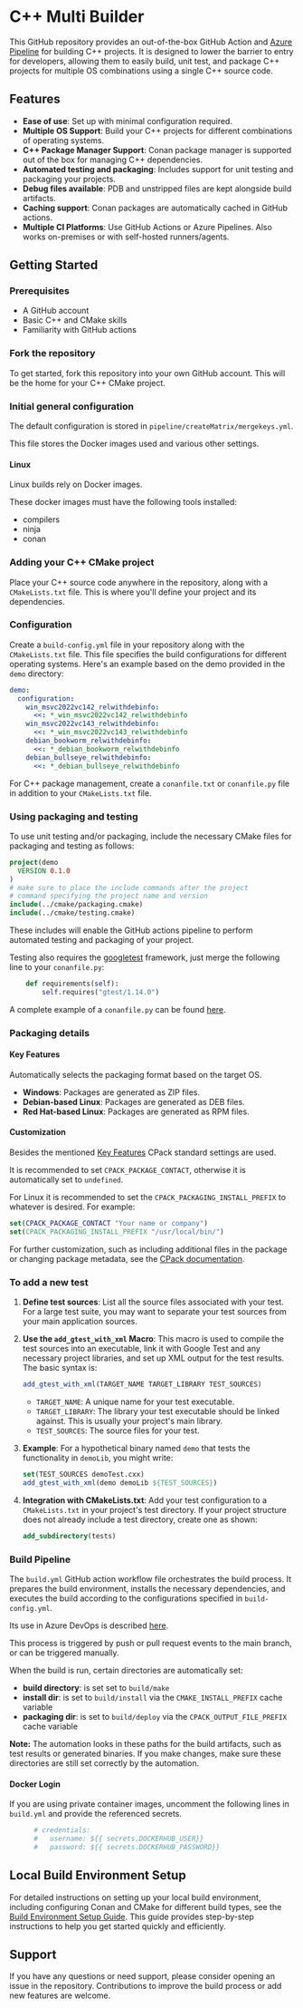 # C++ Multi Builder

This GitHub repository provides an out-of-the-box GitHub Action and [Azure Pipeline](.docs/AZURE.md) for building C++ projects.
It is designed to lower the barrier to entry for developers, allowing them to easily build, unit test, and package C++ projects for multiple OS combinations using a single C++ source code.

## Features

- **Ease of use**: Set up with minimal configuration required.
- **Multiple OS Support**: Build your C++ projects for different combinations of operating systems.
- **C++ Package Manager Support**: Conan package manager is supported out of the box for managing C++ dependencies.
- **Automated testing and packaging**: Includes support for unit testing and packaging your projects.
- **Debug files available**: PDB and unstripped files are kept alongside build artifacts.
- **Caching support**: Conan packages are automatically cached in GitHub actions.
- **Multiple CI Platforms**: Use GitHub Actions or Azure Pipelines. Also works on-premises or with self-hosted runners/agents.

## Getting Started

### Prerequisites

- A GitHub account
- Basic C++ and CMake skills
- Familiarity with GitHub actions

### Fork the repository

To get started, fork this repository into your own GitHub account. This will be the home for your C++ CMake project.

### Initial general configuration

The default configuration is stored in `pipeline/createMatrix/mergekeys.yml`.

This file stores the Docker images used and various other settings.

#### Linux

Linux builds rely on Docker images.

These docker images must have the following tools installed:
- compilers
- ninja
- conan

### Adding your C++ CMake project

Place your C++ source code anywhere in the repository, along with a `CMakeLists.txt` file.
This is where you'll define your project and its dependencies.

### Configuration

Create a `build-config.yml` file in your repository along with the `CMakeLists.txt` file.
This file specifies the build configurations for different operating systems.
Here's an example based on the demo provided in the `demo` directory:

```yaml
demo:
  configuration:
    win_msvc2022vc142_relwithdebinfo:
      <<: *_win_msvc2022vc142_relwithdebinfo
    win_msvc2022vc143_relwithdebinfo:
      <<: *_win_msvc2022vc143_relwithdebinfo
    debian_bookworm_relwithdebinfo:
      <<: *_debian_bookworm_relwithdebinfo
    debian_bullseye_relwithdebinfo:
      <<: *_debian_bullseye_relwithdebinfo
```

For C++ package management, create a `conanfile.txt` or `conanfile.py` file in addition to your `CMakeLists.txt` file.

### Using packaging and testing

To use unit testing and/or packaging, include the necessary CMake files for packaging and testing as follows:
```cmake
project(demo
  VERSION 0.1.0
)
# make sure to place the include commands after the project
# command specifying the project name and version
include(../cmake/packaging.cmake)
include(../cmake/testing.cmake)
```

These includes will enable the GitHub actions pipeline to perform automated testing and packaging of your project.

Testing also requires the [googletest](https://github.com/google/googletest) framework, just merge the following line to your `conanfile.py`:
```python
    def requirements(self):
        self.requires("gtest/1.14.0")
```

A complete example of a `conanfile.py` can be found [here](BUILD.md#conan).

### Packaging details

#### Key Features

Automatically selects the packaging format based on the target OS.
- **Windows**: Packages are generated as ZIP files.
- **Debian-based Linux**: Packages are generated as DEB files.
- **Red Hat-based Linux**: Packages are generated as RPM files.

#### Customization

Besides the mentioned [Key Features](#key-features) CPack standard settings are used.

It is recommended to set `CPACK_PACKAGE_CONTACT`, otherwise it is automatically set to `undefined`.

For Linux it is recommended to set the `CPACK_PACKAGING_INSTALL_PREFIX` to whatever is desired. For example:
```cmake
set(CPACK_PACKAGE_CONTACT "Your name or company")
set(CPACK_PACKAGING_INSTALL_PREFIX "/usr/local/bin/")
```

For further customization, such as including additional files in the package or changing package metadata, see the [CPack documentation](https://cmake.org/cmake/help/latest/module/CPack.html).

### To add a new test

1. **Define test sources**:
List all the source files associated with your test.
For a large test suite, you may want to separate your test sources from your main application sources.

2. **Use the `add_gtest_with_xml` Macro**:
This macro is used to compile the test sources into an executable, link it with Google Test and any necessary project libraries, and set up XML output for the test results.
The basic syntax is:

   ```cmake
   add_gtest_with_xml(TARGET_NAME TARGET_LIBRARY TEST_SOURCES)
   ```

   - `TARGET_NAME`: A unique name for your test executable.
   - `TARGET_LIBRARY`: The library your test executable should be linked against. This is usually your project's main library.
   - `TEST_SOURCES`: The source files for your test.

3. **Example**:
For a hypothetical binary named `demo` that tests the functionality in `demoLib`, you might write:

   ```cmake
   set(TEST_SOURCES demoTest.cxx)
   add_gtest_with_xml(demo demoLib ${TEST_SOURCES})
   ```

4. **Integration with CMakeLists.txt**:
Add your test configuration to a `CMakeLists.txt` in your project's test directory.
If your project structure does not already include a test directory, create one as shown:

   ```cmake
   add_subdirectory(tests)
   ```

### Build Pipeline

The `build.yml` GitHub action workflow file orchestrates the build process.
It prepares the build environment, installs the necessary dependencies, and executes the build according to the configurations specified in `build-config.yml`.

Its use in Azure DevOps is described [here](.docs/AZURE.md).

This process is triggered by push or pull request events to the main branch, or can be triggered manually.

When the build is run, certain directories are automatically set:
- **build directory**: is set set to `build/make`
- **install dir**: is set to `build/install` via the `CMAKE_INSTALL_PREFIX` cache variable
- **packaging dir**: is set to `build/deploy` via the `CPACK_OUTPUT_FILE_PREFIX` cache variable

**Note:** The automation looks in these paths for the build artifacts, such as test results or generated binaries.
If you make changes, make sure these directories are still set correctly by the automation.

#### Docker Login

If you are using private container images, uncomment the following lines in `build.yml` and provide the referenced secrets.

```yaml
      # credentials:
      #   username: ${{ secrets.DOCKERHUB_USER}}
      #   password: ${{ secrets.DOCKERHUB_PASSWORD}}
```

## Local Build Environment Setup

For detailed instructions on setting up your local build environment, including configuring Conan and CMake for different build types, see the [Build Environment Setup Guide](.docs/BUILD.md).
This guide provides step-by-step instructions to help you get started quickly and efficiently.

## Support

If you have any questions or need support, please consider opening an issue in the repository. Contributions to improve the build process or add new features are welcome.
